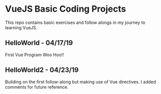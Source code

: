 # VueJS Basic Coding Projects
This repo contains basic exercises and follow alongs in my journey to learning VueJS.

## HelloWorld - 04/17/19
First Vue Program  Woo Hoo!!

## HelloWorld2 - 04/23/19
Building on the first follow-along but making use of Vue directives. I added comments for future reference.

